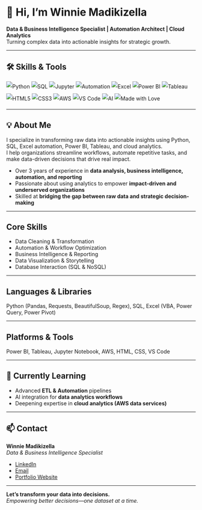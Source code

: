 # 👋 Hi, I’m Winnie Madikizella
**Data & Business Intelligence Specialist | Automation Architect | Cloud Analytics**  
Turning complex data into actionable insights for strategic growth.  

---

## 🛠 Skills & Tools

<p style="display:flex; flex-wrap:wrap; gap:4px; align-items:center; line-height:2;">
  <!-- Analytics & Coding -->
  <img src="https://img.shields.io/badge/Python-3.9%2B-blue?logo=python" alt="Python" />
  <img src="https://img.shields.io/badge/SQL-blue?logo=mysql" alt="SQL" />
  <img src="https://img.shields.io/badge/Jupyter-Notebook-blue?logo=jupyter" alt="Jupyter" />
  <img src="https://img.shields.io/badge/Automation-Python%20%2B%20Excel-blueviolet?logo=robotframework" alt="Automation" />

  <!-- Visualization -->
  <img src="https://img.shields.io/badge/Excel-green?logo=microsoft%20excel" alt="Excel" />
  <img src="https://img.shields.io/badge/Power%20BI-yellow?logo=power-bi" alt="Power BI" />
  <img src="https://img.shields.io/badge/Tableau-orange?logo=tableau" alt="Tableau" />

  <!-- Web -->
  <img src="https://img.shields.io/badge/HTML5-orange?logo=html5" alt="HTML5" />
  <img src="https://img.shields.io/badge/CSS3-blue?logo=css3" alt="CSS3" />

  <!-- Cloud & Tools -->
  <img src="https://img.shields.io/badge/AWS-orange?logo=amazon-aws" alt="AWS" />
  <img src="https://img.shields.io/badge/VS%20Code-007ACC?logo=visual-studio-code" alt="VS Code" />

  <!-- AI -->
  <img src="https://img.shields.io/badge/AI-red?logo=tensorflow" alt="AI" />

  <!-- Personal touch -->
  <img src="https://img.shields.io/badge/Made%20with-❤️-red" alt="Made with Love" />
</p>

---

## 💡 About Me
I specialize in transforming raw data into actionable insights using Python, SQL, Excel automation, Power BI, Tableau, and cloud analytics.  
I help organizations streamline workflows, automate repetitive tasks, and make data-driven decisions that drive real impact.  

- Over 3 years of experience in **data analysis, business intelligence, automation, and reporting**  
- Passionate about using analytics to empower **impact-driven and underserved organizations**  
- Skilled at **bridging the gap between raw data and strategic decision-making**  

---

## Core Skills
- Data Cleaning & Transformation  
- Automation & Workflow Optimization  
- Business Intelligence & Reporting  
- Data Visualization & Storytelling  
- Database Interaction (SQL & NoSQL)  

---

## Languages & Libraries
Python (Pandas, Requests, BeautifulSoup, Regex), SQL, Excel (VBA, Power Query, Power Pivot)  

---

## Platforms & Tools
Power BI, Tableau, Jupyter Notebook, AWS, HTML, CSS, VS Code  

---

## 🌱 Currently Learning
- Advanced **ETL & Automation** pipelines  
- AI integration for **data analytics workflows**  
- Deepening expertise in **cloud analytics (AWS data services)**

---

## 📫 Contact
**Winnie Madikizella**  
_Data & Business Intelligence Specialist_  

- [LinkedIn](https://www.linkedin.com/in/winnie-madikizella-data/)  
- [Email](mailto:madikizellawinnie@gmail.com)  
- [Portfolio Website](https://winniemadikizella.github.io/winnie_madikizella_portfolio-website/)
  
---

**Let’s transform your data into decisions.**  
*Empowering better decisions—one dataset at a time.*
